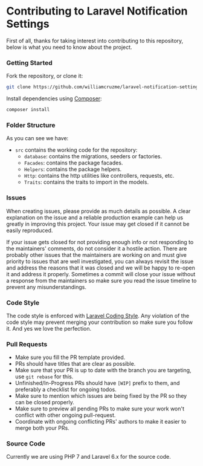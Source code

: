 # Contributing to Laravel Notification Settings
First of all, thanks for taking interest into contributing to this repository, below is what you need to know about the project.

### Getting Started

Fork the repository, or clone it:

```bash
git clone https://github.com/williamcruzme/laravel-notification-settings
```

Install dependencies using [Composer](https://getcomposer.org/download/):

```bash
composer install
```

### Folder Structure

As you can see we have:

- `src` contains the working code for the repository:
  - `database`: contains the migrations, seeders or factories.
  - `Facades`: contains the package facades.
  - `Helpers`: contains the package helpers.
  - `Http`: contains the http utilities like controllers, requests, etc.
  - `Traits`: contains the traits to import in the models.

### Issues

When creating issues, please provide as much details as possible. A clear explanation on the issue and a reliable production example can help us greatly in improving this project. Your issue may get closed if it cannot be easily reproduced.

If your issue gets closed for not providing enough info or not responding to the maintainers' comments, do not consider it a hostile action. There are probably other issues that the maintainers are working on and must give priority to issues that are well investigated, you can always revisit the issue and address the reasons that it was closed and we will be happy to re-open it and address it properly. Sometimes a commit will close your issue without a response from the maintainers so make sure you read the issue timeline to prevent any misunderstandings.

### Code Style

The code style is enforced with [Laravel Coding Style](https://laravel.com/docs/master/contributions#coding-style). Any violation of the code style may prevent merging your contribution so make sure you follow it. And yes we love the perfection.

### Pull Requests

- Make sure you fill the PR template provided.
- PRs should have titles that are clear as possible.
- Make sure that your PR is up to date with the branch you are targeting, use `git rebase` for this.
- Unfinished/In-Progress PRs should have `[WIP]` prefix to them, and preferably a checklist for ongoing todos.
- Make sure to mention which issues are being fixed by the PR so they can be closed properly.
- Make sure to preview all pending PRs to make sure your work won't conflict with other ongoing pull-request.
- Coordinate with ongoing conflicting PRs' authors to make it easier to merge both your PRs.

### Source Code

Currently we are using PHP 7 and Laravel 6.x for the source code.
